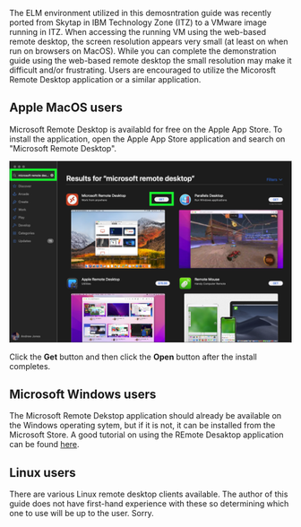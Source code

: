 The ELM environment utilized in this demosntration guide was recently ported from Skytap in IBM Technology Zone (ITZ) to a VMware image running in ITZ. When accessing the running VM using the web-based remote desktop, the screen resolution appears very small (at least on when run on browsers on MacOS). While you can complete the demonstration guide using the web-based remote desktop the small resolution may make it difficult and/or frustrating.  Users are encouraged to utilize the Micorosft Remote Desktop application or a similar application.

## Apple MacOS users

Microsoft Remote Desktop is availabld for free on the Apple App Store. To install the application, open the Apple App Store application and search on "Microsoft Remote Desktop".

![](_attachments/AppStore-MsRD2.png)

Click the **Get**  button and then click the **Open** button after the install completes.

## Microsoft Windows users

The Microsoft Remote Dekstop application should already be available on the Windows operating sytem, but if it is not, it can be installed from the Microsoft Store. A good tutorial on using the REmote Desaktop application can be found <a href="https://www.windowscentral.com/how-use-remove-desktop-app-connect-pc-windows-10-0" target="_blank">here</a>.

## Linux users

There are various Linux remote desktop clients available. The author of this guide does not have first-hand experience with these so determining which one to use will be up to the user. Sorry.

